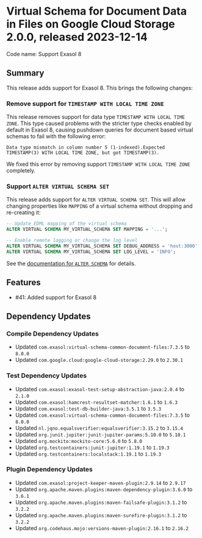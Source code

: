 # Virtual Schema for Document Data in Files on Google Cloud Storage 2.0.0, released 2023-12-14

Code name: Support Exasol 8

## Summary

This release adds support for Exasol 8. This brings the following changes:

### Remove support for `TIMESTAMP WITH LOCAL TIME ZONE`

This release removes support for data type `TIMESTAMP WITH LOCAL TIME ZONE`. This type caused problems with the stricter type checks enabled by default in Exasol 8, causing pushdown queries for document based virtual schemas to fail with the following error:

```
Data type mismatch in column number 5 (1-indexed).Expected TIMESTAMP(3) WITH LOCAL TIME ZONE, but got TIMESTAMP(3).
```

We fixed this error by removing support `TIMESTAMP WITH LOCAL TIME ZONE` completely.

###  Support `ALTER VIRTUAL SCHEMA SET`

This release adds support for `ALTER VIRTUAL SCHEMA SET`. This will allow changing properties like `MAPPING` of a virtual schema without dropping and re-creating it:

```sql
-- Update EDML mapping of the virtual schema
ALTER VIRTUAL SCHEMA MY_VIRTUAL_SCHEMA SET MAPPING = '...';

-- Enable remote logging or change the log level
ALTER VIRTUAL SCHEMA MY_VIRTUAL_SCHEMA SET DEBUG_ADDRESS = 'host:3000' LOG_LEVEL = 'FINEST';
ALTER VIRTUAL SCHEMA MY_VIRTUAL_SCHEMA SET LOG_LEVEL = 'INFO';
```

See the [documentation for `ALTER SCHEMA`](https://docs.exasol.com/db/latest/sql/alter_schema.htm) for details.

## Features

* #41: Added support for Exasol 8

## Dependency Updates

### Compile Dependency Updates

* Updated `com.exasol:virtual-schema-common-document-files:7.3.5` to `8.0.0`
* Updated `com.google.cloud:google-cloud-storage:2.29.0` to `2.30.1`

### Test Dependency Updates

* Updated `com.exasol:exasol-test-setup-abstraction-java:2.0.4` to `2.1.0`
* Updated `com.exasol:hamcrest-resultset-matcher:1.6.1` to `1.6.3`
* Updated `com.exasol:test-db-builder-java:3.5.1` to `3.5.3`
* Updated `com.exasol:virtual-schema-common-document-files:7.3.5` to `8.0.0`
* Updated `nl.jqno.equalsverifier:equalsverifier:3.15.2` to `3.15.4`
* Updated `org.junit.jupiter:junit-jupiter-params:5.10.0` to `5.10.1`
* Updated `org.mockito:mockito-core:5.6.0` to `5.8.0`
* Updated `org.testcontainers:junit-jupiter:1.19.1` to `1.19.3`
* Updated `org.testcontainers:localstack:1.19.1` to `1.19.3`

### Plugin Dependency Updates

* Updated `com.exasol:project-keeper-maven-plugin:2.9.14` to `2.9.17`
* Updated `org.apache.maven.plugins:maven-dependency-plugin:3.6.0` to `3.6.1`
* Updated `org.apache.maven.plugins:maven-failsafe-plugin:3.1.2` to `3.2.2`
* Updated `org.apache.maven.plugins:maven-surefire-plugin:3.1.2` to `3.2.2`
* Updated `org.codehaus.mojo:versions-maven-plugin:2.16.1` to `2.16.2`
